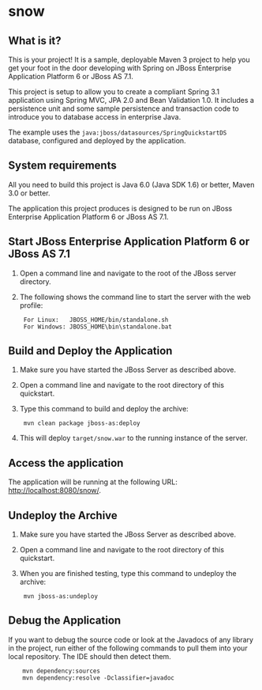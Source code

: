 snow
========================

What is it?
-----------

This is your project! It is a sample, deployable Maven 3 project to help you get your foot in the door developing with Spring on JBoss Enterprise Application Platform 6 or JBoss AS 7.1. 

This project is setup to allow you to create a compliant Spring 3.1 application using Spring MVC, JPA 2.0 and Bean Validation 1.0. It includes a persistence unit and some sample persistence and transaction code to introduce you to database access in enterprise Java. 

The example uses the `java:jboss/datasources/SpringQuickstartDS` database, configured and deployed by the application.

System requirements
-------------------

All you need to build this project is Java 6.0 (Java SDK 1.6) or better, Maven 3.0 or better.

The application this project produces is designed to be run on JBoss Enterprise Application Platform 6 or JBoss AS 7.1. 

Start JBoss Enterprise Application Platform 6 or JBoss AS 7.1
-------------------------

1. Open a command line and navigate to the root of the JBoss server directory.
2. The following shows the command line to start the server with the web profile:

        For Linux:   JBOSS_HOME/bin/standalone.sh
        For Windows: JBOSS_HOME\bin\standalone.bat


Build and Deploy the Application
-------------------------

1. Make sure you have started the JBoss Server as described above.
2. Open a command line and navigate to the root directory of this quickstart.
3. Type this command to build and deploy the archive:

        mvn clean package jboss-as:deploy

4. This will deploy `target/snow.war` to the running instance of the server.


Access the application 
---------------------
 
The application will be running at the following URL: <http://localhost:8080/snow/>.


Undeploy the Archive
--------------------

1. Make sure you have started the JBoss Server as described above.
2. Open a command line and navigate to the root directory of this quickstart.
3. When you are finished testing, type this command to undeploy the archive:

        mvn jboss-as:undeploy


Debug the Application
------------------------------------

If you want to debug the source code or look at the Javadocs of any library in the project, run either of the following commands to pull them into your local repository. The IDE should then detect them.

        mvn dependency:sources
        mvn dependency:resolve -Dclassifier=javadoc

